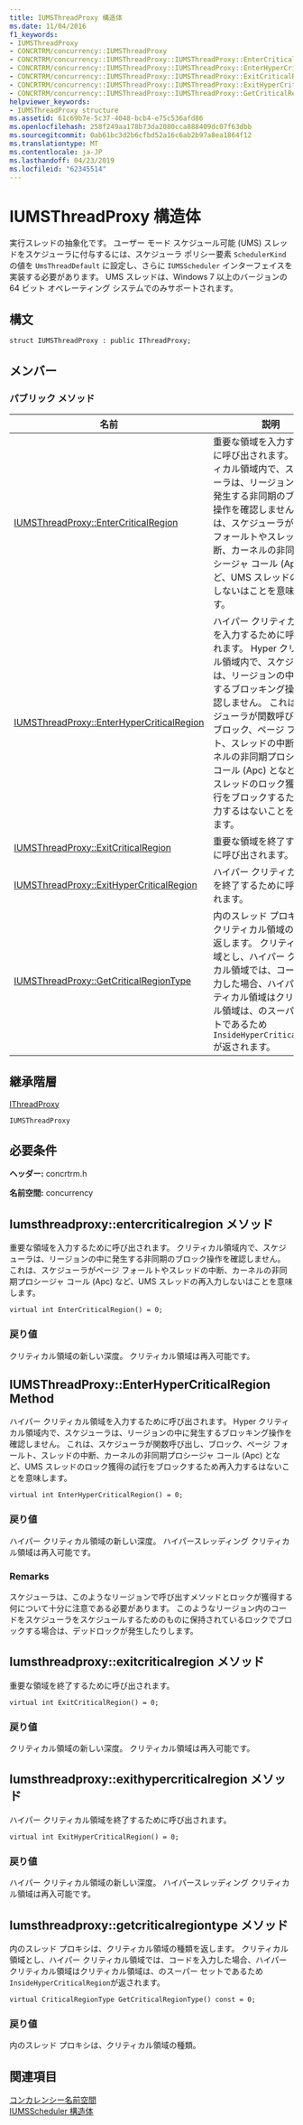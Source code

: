 ```yaml
---
title: IUMSThreadProxy 構造体
ms.date: 11/04/2016
f1_keywords:
- IUMSThreadProxy
- CONCRTRM/concurrency::IUMSThreadProxy
- CONCRTRM/concurrency::IUMSThreadProxy::IUMSThreadProxy::EnterCriticalRegion
- CONCRTRM/concurrency::IUMSThreadProxy::IUMSThreadProxy::EnterHyperCriticalRegion
- CONCRTRM/concurrency::IUMSThreadProxy::IUMSThreadProxy::ExitCriticalRegion
- CONCRTRM/concurrency::IUMSThreadProxy::IUMSThreadProxy::ExitHyperCriticalRegion
- CONCRTRM/concurrency::IUMSThreadProxy::IUMSThreadProxy::GetCriticalRegionType
helpviewer_keywords:
- IUMSThreadProxy structure
ms.assetid: 61c69b7e-5c37-4048-bcb4-e75c536afd86
ms.openlocfilehash: 258f249aa178b73da2080cca888409dc07f63dbb
ms.sourcegitcommit: 0ab61bc3d2b6cfbd52a16c6ab2b97a8ea1864f12
ms.translationtype: MT
ms.contentlocale: ja-JP
ms.lasthandoff: 04/23/2019
ms.locfileid: "62345514"
---
```

# <a name="iumsthreadproxy-structure"></a>IUMSThreadProxy 構造体

実行スレッドの抽象化です。 ユーザー モード スケジュール可能 (UMS) スレッドをスケジューラに付与するには、スケジューラ ポリシー要素 `SchedulerKind` の値を `UmsThreadDefault` に設定し、さらに `IUMSScheduler` インターフェイスを実装する必要があります。 UMS スレッドは、Windows 7 以上のバージョンの 64 ビット オペレーティング システムでのみサポートされます。

## <a name="syntax"></a>構文

```
struct IUMSThreadProxy : public IThreadProxy;
```

## <a name="members"></a>メンバー

### <a name="public-methods"></a>パブリック メソッド

|名前|説明|
|----------|-----------------|
|[IUMSThreadProxy::EnterCriticalRegion](#entercriticalregion)|重要な領域を入力するために呼び出されます。 クリティカル領域内で、スケジューラは、リージョンの中に発生する非同期のブロック操作を確認しません。 これは、スケジューラがページ フォールトやスレッドの中断、カーネルの非同期プロシージャ コール (Apc) など、UMS スレッドの再入力しないはことを意味します。|
|[IUMSThreadProxy::EnterHyperCriticalRegion](#enterhypercriticalregion)|ハイパー クリティカル領域を入力するために呼び出されます。 Hyper クリティカル領域内で、スケジューラは、リージョンの中に発生するブロッキング操作を確認しません。 これは、スケジューラが関数呼び出し、ブロック、ページ フォールト、スレッドの中断、カーネルの非同期プロシージャ コール (Apc) となど、UMS スレッドのロック獲得の試行をブロックするため再入力するはないことを意味します。|
|[IUMSThreadProxy::ExitCriticalRegion](#exitcriticalregion)|重要な領域を終了するために呼び出されます。|
|[IUMSThreadProxy::ExitHyperCriticalRegion](#exithypercriticalregion)|ハイパー クリティカル領域を終了するために呼び出されます。|
|[IUMSThreadProxy::GetCriticalRegionType](#getcriticalregiontype)|内のスレッド プロキシは、クリティカル領域の種類を返します。 クリティカル領域とし、ハイパー クリティカル領域では、コードを入力した場合、ハイパー クリティカル領域はクリティカル領域は、のスーパー セットであるため`InsideHyperCriticalRegion`が返されます。|

## <a name="inheritance-hierarchy"></a>継承階層

[IThreadProxy](ithreadproxy-structure.md)

`IUMSThreadProxy`

## <a name="requirements"></a>必要条件

**ヘッダー:** concrtrm.h

**名前空間:** concurrency

##  <a name="entercriticalregion"></a>  Iumsthreadproxy::entercriticalregion メソッド

重要な領域を入力するために呼び出されます。 クリティカル領域内で、スケジューラは、リージョンの中に発生する非同期のブロック操作を確認しません。 これは、スケジューラがページ フォールトやスレッドの中断、カーネルの非同期プロシージャ コール (Apc) など、UMS スレッドの再入力しないはことを意味します。

```
virtual int EnterCriticalRegion() = 0;
```

### <a name="return-value"></a>戻り値

クリティカル領域の新しい深度。 クリティカル領域は再入可能です。

##  <a name="enterhypercriticalregion"></a>  IUMSThreadProxy::EnterHyperCriticalRegion Method

ハイパー クリティカル領域を入力するために呼び出されます。 Hyper クリティカル領域内で、スケジューラは、リージョンの中に発生するブロッキング操作を確認しません。 これは、スケジューラが関数呼び出し、ブロック、ページ フォールト、スレッドの中断、カーネルの非同期プロシージャ コール (Apc) となど、UMS スレッドのロック獲得の試行をブロックするため再入力するはないことを意味します。

```
virtual int EnterHyperCriticalRegion() = 0;
```

### <a name="return-value"></a>戻り値

ハイパー クリティカル領域の新しい深度。 ハイパースレッディング クリティカル領域は再入可能です。

### <a name="remarks"></a>Remarks

スケジューラは、このようなリージョンで呼び出すメソッドとロックが獲得する何について十分に注意である必要があります。 このようなリージョン内のコードをスケジューラをスケジュールするためのものに保持されているロックでブロックする場合は、デッドロックが発生したりします。

##  <a name="exitcriticalregion"></a>  Iumsthreadproxy::exitcriticalregion メソッド

重要な領域を終了するために呼び出されます。

```
virtual int ExitCriticalRegion() = 0;
```

### <a name="return-value"></a>戻り値

クリティカル領域の新しい深度。 クリティカル領域は再入可能です。

##  <a name="exithypercriticalregion"></a>  Iumsthreadproxy::exithypercriticalregion メソッド

ハイパー クリティカル領域を終了するために呼び出されます。

```
virtual int ExitHyperCriticalRegion() = 0;
```

### <a name="return-value"></a>戻り値

ハイパー クリティカル領域の新しい深度。 ハイパースレッディング クリティカル領域は再入可能です。

##  <a name="getcriticalregiontype"></a>  Iumsthreadproxy::getcriticalregiontype メソッド

内のスレッド プロキシは、クリティカル領域の種類を返します。 クリティカル領域とし、ハイパー クリティカル領域では、コードを入力した場合、ハイパー クリティカル領域はクリティカル領域は、のスーパー セットであるため`InsideHyperCriticalRegion`が返されます。

```
virtual CriticalRegionType GetCriticalRegionType() const = 0;
```

### <a name="return-value"></a>戻り値

内のスレッド プロキシは、クリティカル領域の種類。

## <a name="see-also"></a>関連項目

[コンカレンシー名前空間](concurrency-namespace.md)<br/>
[IUMSScheduler 構造体](iumsscheduler-structure.md)
